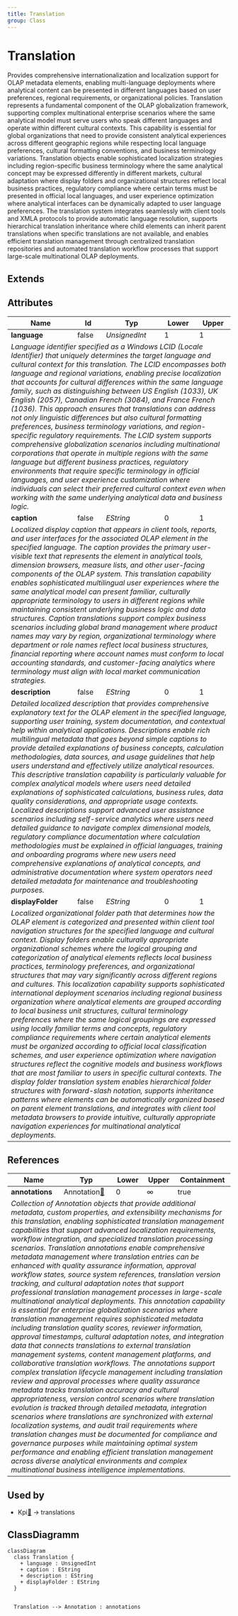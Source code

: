 ```yaml
---
title: Translation
group: Class
---
```


# Translation<a name="class-translation"></a>

Provides comprehensive internationalization and localization support for OLAP metadata elements, enabling multi-language deployments where analytical content can be presented in different languages based on user preferences, regional requirements, or organizational policies. Translation represents a fundamental component of the OLAP globalization framework, supporting complex multinational enterprise scenarios where the same analytical model must serve users who speak different languages and operate within different cultural contexts. This capability is essential for global organizations that need to provide consistent analytical experiences across different geographic regions while respecting local language preferences, cultural formatting conventions, and business terminology variations. Translation objects enable sophisticated localization strategies including region-specific business terminology where the same analytical concept may be expressed differently in different markets, cultural adaptation where display folders and organizational structures reflect local business practices, regulatory compliance where certain terms must be presented in official local languages, and user experience optimization where analytical interfaces can be dynamically adapted to user language preferences. The translation system integrates seamlessly with client tools and XMLA protocols to provide automatic language resolution, supports hierarchical translation inheritance where child elements can inherit parent translations when specific translations are not available, and enables efficient translation management through centralized translation repositories and automated translation workflow processes that support large-scale multinational OLAP deployments.
## Extends

## Attributes

<table>
  <thead>
    <tr>
      <th>Name</th>
      <th>Id</th>
      <th>Typ</th>
      <th>Lower</th>
      <th>Upper</th>
    </tr>
  </thead>
  <tbody>
    <tr>
      <td><strong>language</strong></td>
      <td>false</td>
      <td><em>UnsignedInt</em></td>
      <td>1</td>
      <td>1</td>
    </tr>
    <tr>
      <td colspan="5"><em>Language identifier specified as a Windows LCID (Locale Identifier) that uniquely determines the target language and cultural context for this translation. The LCID encompasses both language and regional variations, enabling precise localization that accounts for cultural differences within the same language family, such as distinguishing between US English (1033), UK English (2057), Canadian French (3084), and France French (1036). This approach ensures that translations can address not only linguistic differences but also cultural formatting preferences, business terminology variations, and region-specific regulatory requirements. The LCID system supports comprehensive globalization scenarios including multinational corporations that operate in multiple regions with the same language but different business practices, regulatory environments that require specific terminology in official languages, and user experience customization where individuals can select their preferred cultural context even when working with the same underlying analytical data and business logic.</em></td>
    </tr>
    <tr>
      <td><strong>caption</strong></td>
      <td>false</td>
      <td><em>EString</em></td>
      <td>0</td>
      <td>1</td>
    </tr>
    <tr>
      <td colspan="5"><em>Localized display caption that appears in client tools, reports, and user interfaces for the associated OLAP element in the specified language. The caption provides the primary user-visible text that represents the element in analytical tools, dimension browsers, measure lists, and other user-facing components of the OLAP system. This translation capability enables sophisticated multilingual user experiences where the same analytical model can present familiar, culturally appropriate terminology to users in different regions while maintaining consistent underlying business logic and data structures. Caption translations support complex business scenarios including global brand management where product names may vary by region, organizational terminology where department or role names reflect local business structures, financial reporting where account names must conform to local accounting standards, and customer-facing analytics where terminology must align with local market communication strategies.</em></td>
    </tr>
    <tr>
      <td><strong>description</strong></td>
      <td>false</td>
      <td><em>EString</em></td>
      <td>0</td>
      <td>1</td>
    </tr>
    <tr>
      <td colspan="5"><em>Detailed localized description that provides comprehensive explanatory text for the OLAP element in the specified language, supporting user training, system documentation, and contextual help within analytical applications. Descriptions enable rich multilingual metadata that goes beyond simple captions to provide detailed explanations of business concepts, calculation methodologies, data sources, and usage guidelines that help users understand and effectively utilize analytical resources. This descriptive translation capability is particularly valuable for complex analytical models where users need detailed explanations of sophisticated calculations, business rules, data quality considerations, and appropriate usage contexts. Localized descriptions support advanced user assistance scenarios including self-service analytics where users need detailed guidance to navigate complex dimensional models, regulatory compliance documentation where calculation methodologies must be explained in official languages, training and onboarding programs where new users need comprehensive explanations of analytical concepts, and administrative documentation where system operators need detailed metadata for maintenance and troubleshooting purposes.</em></td>
    </tr>
    <tr>
      <td><strong>displayFolder</strong></td>
      <td>false</td>
      <td><em>EString</em></td>
      <td>0</td>
      <td>1</td>
    </tr>
    <tr>
      <td colspan="5"><em>Localized organizational folder path that determines how the OLAP element is categorized and presented within client tool navigation structures for the specified language and cultural context. Display folders enable culturally appropriate organizational schemes where the logical grouping and categorization of analytical elements reflects local business practices, terminology preferences, and organizational structures that may vary significantly across different regions and cultures. This localization capability supports sophisticated international deployment scenarios including regional business organization where analytical elements are grouped according to local business unit structures, cultural terminology preferences where the same logical groupings are expressed using locally familiar terms and concepts, regulatory compliance requirements where certain analytical elements must be organized according to official local classification schemes, and user experience optimization where navigation structures reflect the cognitive models and business workflows that are most familiar to users in specific cultural contexts. The display folder translation system enables hierarchical folder structures with forward-slash notation, supports inheritance patterns where elements can be automatically organized based on parent element translations, and integrates with client tool metadata browsers to provide intuitive, culturally appropriate navigation experiences for multinational analytical deployments.</em></td>
    </tr>
  </tbody>
</table>

## References

<table>
  <thead>
    <tr>
      <th>Name</th>
      <th>Typ</th>
      <th>Lower</th>
      <th>Upper</th>
      <th>Containment</th>
    </tr>
  </thead>
  <tbody>
    <tr>
      <td><strong>annotations</strong></td>
      <td>Annotation<a href="./class-Annotation">🔗</a></td>
      <td>0</td>
      <td>&infin;</td>
      <td>true</td>
    </tr>
    <tr>
      <td colspan="5"><em>Collection of Annotation objects that provide additional metadata, custom properties, and extensibility mechanisms for this translation, enabling sophisticated translation management capabilities that support advanced localization requirements, workflow integration, and specialized translation processing scenarios. Translation annotations enable comprehensive metadata management where translation entries can be enhanced with quality assurance information, approval workflow states, source system references, translation version tracking, and cultural adaptation notes that support professional translation management processes in large-scale multinational analytical deployments. This annotation capability is essential for enterprise globalization scenarios where translation management requires sophisticated metadata including translation quality scores, reviewer information, approval timestamps, cultural adaptation notes, and integration data that connects translations to external translation management systems, content management platforms, and collaborative translation workflows. The annotations support complex translation lifecycle management including translation review and approval processes where quality assurance metadata tracks translation accuracy and cultural appropriateness, version control scenarios where translation evolution is tracked through detailed metadata, integration scenarios where translations are synchronized with external localization systems, and audit trail requirements where translation changes must be documented for compliance and governance purposes while maintaining optimal system performance and enabling efficient translation management across diverse analytical environments and complex multinational business intelligence implementations.</em></td>
    </tr>
  </tbody>
</table>



## Used by

- Kpi[🔗](./class-Kpi) → translations

## ClassDiagramm

```mermaid
classDiagram
  class Translation {
    + language : UnsignedInt
    + caption : EString
    + description : EString
    + displayFolder : EString
  }


  Translation --> Annotation : annotations

```
